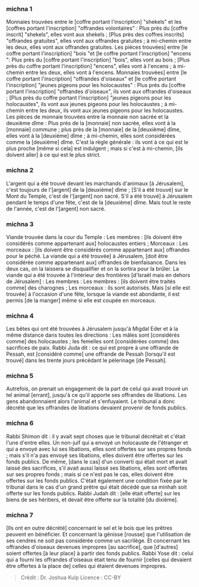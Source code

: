 
### michna 1
Monnaies trouvées entre le [coffre portant l'inscription] "shekels" et les [coffres portant l'inscription] "offrandes volontaires" : Plus près du [coffre inscrit] "shekels", elles vont aux shekels ; [Plus près des coffres inscrits] "offrandes gratuites", elles vont aux offrandes gratuites ; à mi-chemin entre les deux, elles vont aux offrandes gratuites. Les pièces trouvées] entre [le coffre portant l'inscription] "bois "et [le coffre portant l'inscription] "encens ": Plus près du [coffre portant l'inscription] "bois", elles vont au bois ; [Plus près du coffre portant l'inscription] "encens", elles vont à l'encens ; à mi-chemin entre les deux, elles vont à l'encens. Monnaies trouvées] entre [le coffre portant l'inscription] "offrandes d'oiseaux" et [le coffre portant l'inscription] "jeunes pigeons pour les holocaustes" : Plus près du [coffre portant l'inscription] "offrandes d'oiseaux", ils vont aux offrandes d'oiseaux ; [Plus près du coffre portant l'inscription] "jeunes pigeons pour les holocaustes", ils vont aux jeunes pigeons pour les holocaustes ; à mi-chemin entre les deux, ils vont aux jeunes pigeons pour les holocaustes. Les pièces de monnaie trouvées entre la monnaie non sacrée et la deuxième dîme : Plus près de la [monnaie] non sacrée, elles vont à la [monnaie] commune ; plus près de la [monnaie] de la [deuxième] dîme, elles vont à la [deuxième] dîme ; à mi-chemin, elles sont considérées comme la [deuxième] dîme. C'est la règle générale : ils vont à ce qui est le plus proche [même si cela] est indulgent ; mais si c'est à mi-chemin, [ils doivent aller] à ce qui est le plus strict.

### michna 2
L'argent qui a été trouvé devant les marchands d'animaux [à Jérusalem], c'est toujours de l'[argent] de la [deuxième] dîme ; [S'il a été trouvé] sur le Mont du Temple, c'est de l'[argent] non sacré. S'il a été trouvé] à Jérusalem pendant le temps d'une fête, c'est de la [deuxième] dîme. Mais tout le reste de l'année, c'est de l'[argent] non sacré.

### michna 3
Viande trouvée dans la cour du Temple : Les membres : [ils doivent être considérés comme appartenant aux] holocaustes entiers ; Morceaux : Les morceaux : [ils doivent être considérés comme appartenant aux] offrandes pour le péché. La viande qui a été trouvée] à Jérusalem, [doit être considérée comme appartenant aux] offrandes de bienfaisance. Dans les deux cas, on la laissera se disqualifier et on la sortira pour la brûler. La viande qui a été trouvée à l'intérieur des frontières [d'Israël mais en dehors de Jérusalem] : Les membres : Les membres : [ils doivent être traités comme] des charognes ; Les morceaux : ils sont autorisés. Mais [si elle est trouvée] à l'occasion d'une fête, lorsque la viande est abondante, il est permis [de la manger] même si elle est coupée en morceaux.

### michna 4
Les bêtes qui ont été trouvées à Jérusalem jusqu'à Migdal Eder et à la même distance dans toutes les directions : Les mâles sont [considérés comme] des holocaustes ; les femelles sont [considérées comme] des sacrifices de paix. Rabbi Juda dit : ce qui est propre à une offrande de Pessah, est [considéré comme] une offrande de Pessah [lorsqu'il est trouvé] dans les trente jours précédant le pèlerinage [de Pessah].

### michna 5
Autrefois, on prenait un engagement de la part de celui qui avait trouvé un tel animal [errant], jusqu'à ce qu'il apporte ses offrandes de libations. Les gens abandonnaient alors l'animal et s'enfuyaient. Le tribunal a donc décrété que les offrandes de libations devaient provenir de fonds publics.

### michna 6
Rabbi Shimon dit : il y avait sept choses que le tribunal décrétait et c'était l'une d'entre elles. Un non-juif qui a envoyé un holocauste de l'étranger et qui a envoyé avec lui ses libations, elles sont offertes sur ses propres fonds ; mais s'il n'a pas envoyé ses libations, elles doivent être offertes sur les fonds publics. De même, [dans le cas] d'un converti qui était mort et avait laissé des sacrifices, s'il avait aussi laissé ses libations, elles sont offertes sur ses propres fonds ; mais si ce n'est pas le cas, elles doivent être offertes sur les fonds publics. C'était également une condition fixée par le tribunal dans le cas d'un grand prêtre qui était décédé que sa minhah soit offerte sur les fonds publics. Rabbi Judah dit : [elle était offerte] sur les biens de ses héritiers, et devait être offerte sur la totalité [du dixième].

### michna 7
[Ils ont en outre décrété] concernant le sel et le bois que les prêtres peuvent en bénéficier. Et concernant la génisse [rousse] que l'utilisation de ses cendres ne soit pas considérée comme un sacrilège. Et concernant les offrandes d'oiseaux devenues impropres [au sacrifice], que [d'autres] soient offertes [à leur place] à partir des fonds publics. Rabbi Yose dit : celui qui a fourni les offrandes d'oiseaux était tenu de fournir [celles qui devaient être offertes à la place de] celles qui étaient devenues impropres.

>Crédit : Dr. Joshua Kulp
>Licence : CC-BY